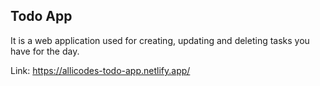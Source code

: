 ## Todo App
It is a web application used for creating, updating and deleting tasks you have for the day.

Link: https://allicodes-todo-app.netlify.app/
